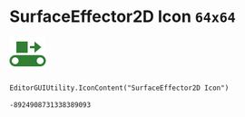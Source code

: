 # SurfaceEffector2D Icon `64x64`
<img src="/img/SurfaceEffector2D%20Icon.png" width=64 height=64>

``` CSharp
EditorGUIUtility.IconContent("SurfaceEffector2D Icon")
```
```
-8924908731338389093
```
